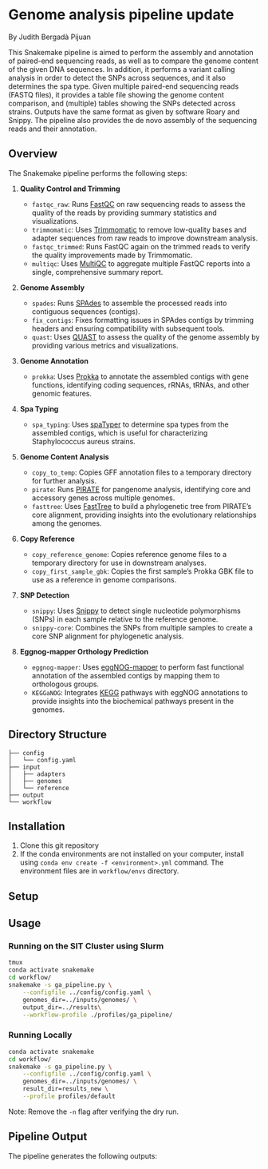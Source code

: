 # Genome analysis pipeline update
By Judith Bergadà Pijuan

This Snakemake pipeline is aimed to perform the assembly and annotation of paired-end sequencing reads, as well as to compare the genome content of the given DNA sequences. In addition, it performs a variant calling analysis in order to detect the SNPs across sequences, and it also determines the spa type. Given multiple paired-end sequencing reads (FASTQ files), it provides a table file showing the genome content comparison, and (multiple) tables showing the SNPs detected across strains. Outputs have the same format as given by software Roary and Snippy. The pipeline also provides the de novo assembly of the sequencing reads and their annotation.

## Overview
The Snakemake pipeline performs the following steps:

1. **Quality Control and Trimming**
   - `fastqc_raw`: Runs [FastQC](https://www.bioinformatics.babraham.ac.uk/projects/fastqc/) on raw sequencing reads to assess the quality of the reads by providing summary statistics and visualizations.
   - `trimmomatic`: Uses [Trimmomatic](http://www.usadellab.org/cms/?page=trimmomatic) to remove low-quality bases and adapter sequences from raw reads to improve downstream analysis.
   - `fastqc_trimmed`: Runs FastQC again on the trimmed reads to verify the quality improvements made by Trimmomatic.
   - `multiqc`: Uses [MultiQC](https://multiqc.info/) to aggregate multiple FastQC reports into a single, comprehensive summary report.

2. **Genome Assembly**
   - `spades`: Runs [SPAdes](http://cab.spbu.ru/software/spades/) to assemble the processed reads into contiguous sequences (contigs).
   - `fix_contigs`: Fixes formatting issues in SPAdes contigs by trimming headers and ensuring compatibility with subsequent tools.
   - `quast`: Uses [QUAST](http://quast.sourceforge.net/quast) to assess the quality of the genome assembly by providing various metrics and visualizations.

3. **Genome Annotation**
   - `prokka`: Uses [Prokka](https://github.com/tseemann/prokka) to annotate the assembled contigs with gene functions, identifying coding sequences, rRNAs, tRNAs, and other genomic features.

4. **Spa Typing**
   - `spa_typing`: Uses [spaTyper](https://github.com/medvir/spaTyper) to determine spa types from the assembled contigs, which is useful for characterizing Staphylococcus aureus strains.

5. **Genome Content Analysis**
   - `copy_to_temp`: Copies GFF annotation files to a temporary directory for further analysis.
   - `pirate`: Runs [PIRATE](https://github.com/SionBayliss/PIRATE) for pangenome analysis, identifying core and accessory genes across multiple genomes.
   - `fasttree`: Uses [FastTree](http://www.microbesonline.org/fasttree/) to build a phylogenetic tree from PIRATE’s core alignment, providing insights into the evolutionary relationships among the genomes.

6. **Copy Reference**
   - `copy_reference_genome`: Copies reference genome files to a temporary directory for use in downstream analyses.
   - `copy_first_sample_gbk`: Copies the first sample’s Prokka GBK file to use as a reference in genome comparisons.

7. **SNP Detection**
   - `snippy`: Uses [Snippy](https://github.com/tseemann/snippy) to detect single nucleotide polymorphisms (SNPs) in each sample relative to the reference genome.
   - `snippy-core`: Combines the SNPs from multiple samples to create a core SNP alignment for phylogenetic analysis.

8. **Eggnog-mapper Orthology Prediction**
   - `eggnog-mapper`: Uses [eggNOG-mapper](http://eggnog-mapper.embl.de/) to perform fast functional annotation of the assembled contigs by mapping them to orthologous groups.
   - `KEGGaNOG`: Integrates [KEGG](https://www.genome.jp/kegg/) pathways with eggNOG annotations to provide insights into the biochemical pathways present in the genomes.


## Directory Structure
```
├── config
│   └── config.yaml
├── input
│   ├── adapters
│   ├── genomes
│   └── reference
├── output
└── workflow
```

## Installation

1. Clone this git repository
2. If the conda environments are not installed on your computer, install using `conda env create -f <environment>.yml` command. The environment files are in `workflow/envs` directory.

## Setup


## Usage

### Running on the SIT Cluster using Slurm

```bash
tmux
conda activate snakemake
cd workflow/
snakemake -s ga_pipeline.py \
    --configfile ../config/config.yaml \
    genomes_dir=../inputs/genomes/ \
    output_dir=../results\
    --workflow-profile ./profiles/ga_pipeline/
```

### Running Locally

```bash
conda activate snakemake
cd workflow/
snakemake -s ga_pipeline.py \
    --configfile ../config/config.yaml \
    genomes_dir=../inputs/genomes/ \
    result_dir=results_new \
    --profile profiles/default
```

Note: Remove the `-n` flag after verifying the dry run.


## Pipeline Output

The pipeline generates the following outputs:

